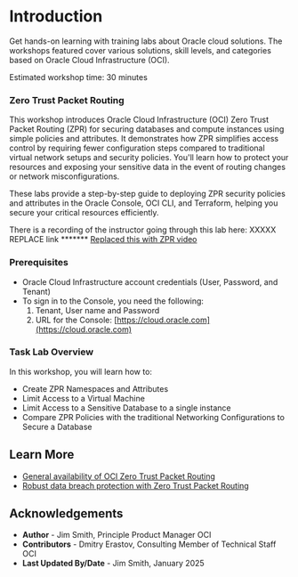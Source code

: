 # Introduction

Get hands-on learning with training labs about Oracle cloud solutions. The workshops featured cover various solutions, skill levels, and categories based on Oracle Cloud Infrastructure (OCI).

Estimated workshop time: 30 minutes

### Zero Trust Packet Routing

This workshop introduces Oracle Cloud Infrastructure (OCI) Zero Trust Packet Routing (ZPR) for securing databases and compute instances using simple policies and attributes. It demonstrates how ZPR simplifies access control by requiring fewer configuration steps compared to traditional virtual network setups and security policies. You'll learn how to protect your resources and exposing your sensitive data in the event of routing changes or network misconfigurations.

These labs provide a step-by-step guide to deploying ZPR security policies and attributes in the Oracle Console, OCI CLI, and Terraform, helping you secure your critical resources efficiently.

There is a recording of the instructor going through this lab here:
XXXXX REPLACE link  *******
[Replaced this with ZPR video](youtube:wQU9mb9yX7o)

### Prerequisites

- Oracle Cloud Infrastructure account credentials (User, Password, and Tenant)
- To sign in to the Console, you need the following:
  1) Tenant, User name and Password
  2) URL for the Console: [https://cloud.oracle.com](https://cloud.oracle.com)

### Task Lab Overview

In this workshop, you will learn how to:

- Create ZPR Namespaces and Attributes
- Limit Access to a Virtual Machine
- Limit Access to a Sensitive Database to a single instance
- Compare ZPR Policies with the traditional Networking Configurations to Secure a Database

## Learn More

- [General availability of OCI Zero Trust Packet Routing](https://blogs.oracle.com/cloud-infrastructure/post/ga-zero-trust-packet-routing)
- [Robust data breach protection with Zero Trust Packet Routing](https://blogs.oracle.com/cloud-infrastructure/post/first-principles-zero-trust-packet-routing)

## Acknowledgements

- **Author** - Jim Smith, Principle Product Manager OCI
- **Contributors** - Dmitry Erastov, Consulting Member of Technical Staff OCI
- **Last Updated By/Date** - Jim Smith, January 2025
